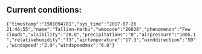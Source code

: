 ## Current conditions: 
 ``` {"timestamp":"1501094781","sys_time":"2017-07-26 21:46:55","name":"Tallinn-Harku","wmocode":"26038","phenomenon":"Few clouds","visibility":"20.0","precipitations":"0","airpressure":"1005.1","relativehumidity":"73","airtemperature":"17.3","winddirection":"50","windspeed":"2.9","windspeedmax":"6.8"} ```
